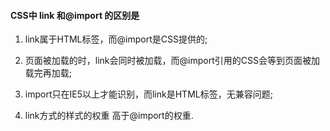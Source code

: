 #### CSS中 link 和@import 的区别是
1. link属于HTML标签，而@import是CSS提供的;

2. 页面被加载的时，link会同时被加载，而@import引用的CSS会等到页面被加载完再加载;

3. import只在IE5以上才能识别，而link是HTML标签，无兼容问题;

4. link方式的样式的权重 高于@import的权重.